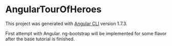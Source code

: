 # AngularTourOfHeroes

This project was generated with [Angular CLI](https://github.com/angular/angular-cli) version 1.7.3.

First attempt with Angular. ng-bootstrap will be implemented for some flavor after the base tutorial is finished.
